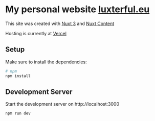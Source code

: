 # My personal website [luxterful.eu](https://www.luxterful.eu)

This site was created with [Nuxt 3](https://v3.nuxtjs.org) and [Nuxt Content](https://content.nuxtjs.org/)

Hosting is currently at [Vercel](https://vercel.com)

## Setup

Make sure to install the dependencies:

```bash
# npm
npm install
```

## Development Server

Start the development server on http://localhost:3000

```bash
npm run dev
```
